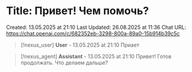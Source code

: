 # Title: Привет! Чем помочь?

Created: 13.05.2025 at 21:10
Last Updated: 26.08.2025 at 11:36
Chat URL: https://chat.openai.com/c/682352eb-3298-800a-89a0-15b914b39c5c


>[!nexus_user] **User** - 13.05.2025 at 21:10
> Приает
<!-- UID: bbb211b1-f6b6-4eb4-8e4b-23283c2362df -->




>[!nexus_agent] **Assistant** - 13.05.2025 at 21:10
> Привет! Готов продолжать. Что делаем дальше?
<!-- UID: 8b4d42ba-1c00-4cac-af62-094d4c7c90ad -->